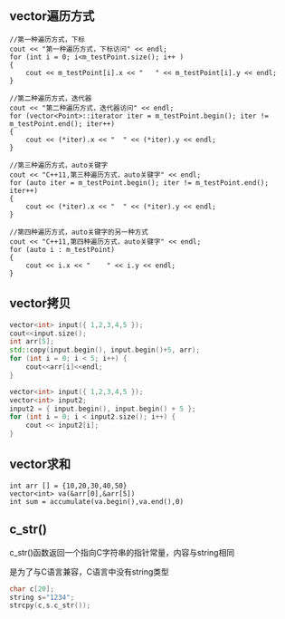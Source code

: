 ## vector遍历方式
	//第一种遍历方式，下标
	cout << "第一种遍历方式，下标访问" << endl;
	for (int i = 0; i<m_testPoint.size(); i++ )
	{
		cout << m_testPoint[i].x << "	" << m_testPoint[i].y << endl;
	}
	
	//第二种遍历方式，迭代器
	cout << "第二种遍历方式，迭代器访问" << endl;
	for (vector<Point>::iterator iter = m_testPoint.begin(); iter != m_testPoint.end(); iter++)
	{
		cout << (*iter).x << "	" << (*iter).y << endl;
	}
	
	//第三种遍历方式，auto关键字
	cout << "C++11,第三种遍历方式，auto关键字" << endl;
	for (auto iter = m_testPoint.begin(); iter != m_testPoint.end(); iter++)
	{
		cout << (*iter).x << "	" << (*iter).y << endl;
	}
	 
	//第四种遍历方式，auto关键字的另一种方式
	cout << "C++11,第四种遍历方式，auto关键字" << endl;
	for (auto i : m_testPoint)
	{
		cout << i.x << "	" << i.y << endl;
	}

## vector拷贝

```cpp
vector<int> input({ 1,2,3,4,5 });
cout<<input.size();
int arr[5];
std::copy(input.begin(), input.begin()+5, arr);
for (int i = 0; i < 5; i++) {
	cout<<arr[i]<<endl;
}

vector<int> input({ 1,2,3,4,5 });
vector<int> input2;
input2 = { input.begin(), input.begin() + 5 };
for (int i = 0; i < input2.size(); i++) {
	cout << input2[i];
}
```

## vector求和

```
int arr [] = {10,20,30,40,50}
vector<int> va(&arr[0],&arr[5])
int sum = accumulate(va.begin(),va.end(),0)
```





## c_str()

c_str()函数返回一个指向C字符串的指针常量，内容与string相同

是为了与C语言兼容，C语言中没有string类型

```cpp
char c[20];
string s="1234";
strcpy(c,s.c_str());
```

